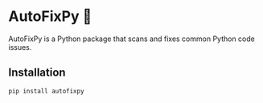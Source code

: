 # AutoFixPy 🚀
AutoFixPy is a Python package that scans and fixes common Python code issues.

## Installation
```sh
pip install autofixpy
